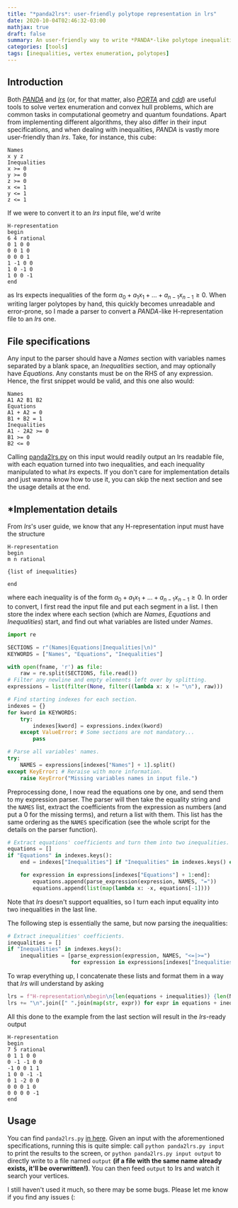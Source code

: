 ```yaml
---
title: "*panda2lrs*: user-friendly polytope representation in lrs"
date: 2020-10-04T02:46:32-03:00
mathjax: true
draft: false
summary: An user-friendly way to write *PANDA*-like polytope inequalities and run in *lrs*.
categories: [tools]
tags: [inequalities, vertex enumeration, polytopes]
---
```


## Introduction
Both [*PANDA*](http://comopt.ifi.uni-heidelberg.de/software/PANDA/) and [*lrs*](http://cgm.cs.mcgill.ca/~avis/C/lrs.html) (or, for that matter, also [*PORTA*](http://porta.zib.de/) and [*cdd*](https://github.com/cddlib/cddlib)) are useful tools to solve vertex enumeration and convex hull problems, which are common tasks in computational geometry and quantum foundations. Apart from implementing different algorithms, they also differ in their input specifications, and when dealing with inequalities, *PANDA* is vastly more user-friendly than *lrs*. Take, for instance, this cube: 
```
Names
x y z
Inequalities
x >= 0
y >= 0
z >= 0
x <= 1
y <= 1
z <= 1
```

If we were to convert it to an *lrs* input file, we'd write

```
H-representation
begin
6 4 rational
0 1 0 0
0 0 1 0
0 0 0 1
1 -1 0 0
1 0 -1 0
1 0 0 -1
end
```
as lrs expects inequalities of the form $a_0 + a_1 x_1 + \ldots + a_{n-1} x_{n-1} \geq 0$. When writing larger polytopes by hand, this quickly becomes unreadable and error-prone, so I made a parser to convert a *PANDA*-like H-representation file to an *lrs* one.

## File specifications

Any input to the parser should have a *Names* section with variables names separated by a blank space, an *Inequalities* section, and may optionally have *Equations*. Any constants must be on the RHS of any expression. Hence, the first snippet would be valid, and this one also would:

```
Names
A1 A2 B1 B2
Equations
A1 + A2 = 0
B1 + B2 = 1
Inequalities
A1 - 2A2 >= 0
B1 >= 0
B2 <= 0
```

Calling [panda2lrs.py](https://github.com/cgois/misc/blob/main/panda2lrs.py) on this input would readily output an lrs readable file, with each equation turned into two inequalities, and each inequality manipulated to what *lrs* expects. If you don't care for implementation details and just wanna know how to use it, you can skip the next section and see the usage details at the end.

## *Implementation details
From *lrs*'s user guide, we know that any H-representation input must have the structure

```
H-representation
begin
m n rational

{list of inequalities}

end
```
where each inequality is of the form $a_0 + a_1 x_1 + \ldots + a_{n-1} x_{n-1} \geq 0$. In order to convert, I first read the input file and put each segment in a list. I then store the index where each section (which are *Names*, *Equations* and *Inequalities*) start, and find out what variables are listed under *Names*.

```python
import re

SECTIONS = r"(Names|Equations|Inequalities|\n)"
KEYWORDS = ["Names", "Equations", "Inequalities"]

with open(fname, 'r') as file:
    raw = re.split(SECTIONS, file.read())
# Filter any newline and empty elements left over by splitting.
expressions = list(filter(None, filter((lambda x: x != "\n"), raw)))

# Find starting indexes for each section.
indexes = {}
for kword in KEYWORDS:
    try:
        indexes[kword] = expressions.index(kword)
    except ValueError: # Some sections are not mandatory...
        pass

# Parse all variables' names.
try:
    NAMES = expressions[indexes["Names"] + 1].split()
except KeyError: # Reraise with more information.
    raise KeyError("Missing variables names in input file.")
```

Preprocessing done, I now read the equations one by one, and send them to my expression parser. The parser will then take the equality string and the `NAMES` list, extract the coefficients from the expression as numbers (and put a $0$ for the missing terms), and return a list with them. This list has the same ordering as the `NAMES` specification (see the whole script for the details on the parser function).
```python
# Extract equations' coefficients and turn them into two inequalities.
equations = []
if "Equations" in indexes.keys():
    end = indexes["Inequalities"] if "Inequalities" in indexes.keys() else -1

    for expression in expressions[indexes["Equations"] + 1:end]:
        equations.append(parse_expression(expression, NAMES, "="))
        equations.append(list(map(lambda x: -x, equations[-1])))
```
Note that *lrs* doesn't support equalities, so I turn each input equality into two inequalities in the last line.

The following step is essentially the same, but now parsing the *in*equalities:
```python
# Extract inequalities' coefficients.
inequalities = []
if "Inequalities" in indexes.keys():
    inequalities = [parse_expression(expression, NAMES, "<=|>=")
                    for expression in expressions[indexes["Inequalities"] + 1:]]
```

To wrap everything up, I concatenate these lists and format them in a way that *lrs* will understand by asking
```python
lrs = f"H-representation\nbegin\n{len(equations + inequalities)} {len(NAMES) + 1} rational\n"
lrs += "\n".join([" ".join(map(str, expr)) for expr in equations + inequalities])
```

All this done to the example from the last section will result in the *lrs*-ready output
```
H-representation
begin
7 5 rational
0 1 1 0 0
0 -1 -1 0 0
-1 0 0 1 1
1 0 0 -1 -1
0 1 -2 0 0
0 0 0 1 0
0 0 0 0 -1
end
```

## Usage

You can find `panda2lrs.py` [in here](https://github.com/cgois/misc/blob/main/panda2lrs.py). Given an input with the aforementioned specifications, running this is quite simple: call `python panda2lrs.py input` to print the results to the screen, or `python panda2lrs.py input output` to directly write to a file named `output` **(if a file with the same name already exists, it'll be overwritten!)**. You can then feed `output` to lrs and watch it search your vertices.

I still haven't used it much, so there may be some bugs. Please let me know if you find any issues (:
